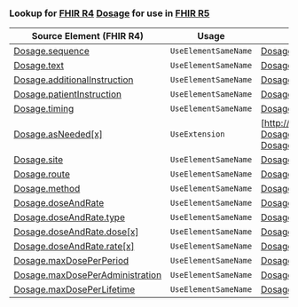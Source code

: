 ### Lookup for [FHIR R4](https://hl7.org/fhir/R4/) [Dosage](https://hl7.org/fhir/R4/Dosage.html) for use in [FHIR R5](https://hl7.org/fhir/R5/)

| Source Element (FHIR R4) | Usage | Target |
| -------------- | ----- | ------ |
| [Dosage.sequence](https://hl7.org/fhir/R4/Dosage.html#resource) | `UseElementSameName` | [Dosage.sequence](https://hl7.org/fhir/R5/Dosage.html#resource) |
| [Dosage.text](https://hl7.org/fhir/R4/Dosage.html#resource) | `UseElementSameName` | [Dosage.text](https://hl7.org/fhir/R5/Dosage.html#resource) |
| [Dosage.additionalInstruction](https://hl7.org/fhir/R4/Dosage.html#resource) | `UseElementSameName` | [Dosage.additionalInstruction](https://hl7.org/fhir/R5/Dosage.html#resource) |
| [Dosage.patientInstruction](https://hl7.org/fhir/R4/Dosage.html#resource) | `UseElementSameName` | [Dosage.patientInstruction](https://hl7.org/fhir/R5/Dosage.html#resource) |
| [Dosage.timing](https://hl7.org/fhir/R4/Dosage.html#resource) | `UseElementSameName` | [Dosage.timing](https://hl7.org/fhir/R5/Dosage.html#resource) |
| [Dosage.asNeeded[x]](https://hl7.org/fhir/R4/Dosage.html#resource) | `UseExtension` | [http://hl7.org/fhir/4.0/StructureDefinition/extension-Dosage.asNeeded](StructureDefinition-ext-R4-Dosage.asNeeded.html) |
| [Dosage.site](https://hl7.org/fhir/R4/Dosage.html#resource) | `UseElementSameName` | [Dosage.site](https://hl7.org/fhir/R5/Dosage.html#resource) |
| [Dosage.route](https://hl7.org/fhir/R4/Dosage.html#resource) | `UseElementSameName` | [Dosage.route](https://hl7.org/fhir/R5/Dosage.html#resource) |
| [Dosage.method](https://hl7.org/fhir/R4/Dosage.html#resource) | `UseElementSameName` | [Dosage.method](https://hl7.org/fhir/R5/Dosage.html#resource) |
| [Dosage.doseAndRate](https://hl7.org/fhir/R4/Dosage.html#resource) | `UseElementSameName` | [Dosage.doseAndRate](https://hl7.org/fhir/R5/Dosage.html#resource) |
| [Dosage.doseAndRate.type](https://hl7.org/fhir/R4/Dosage.html#resource) | `UseElementSameName` | [Dosage.doseAndRate.type](https://hl7.org/fhir/R5/Dosage.html#resource) |
| [Dosage.doseAndRate.dose[x]](https://hl7.org/fhir/R4/Dosage.html#resource) | `UseElementSameName` | [Dosage.doseAndRate.dose[x]](https://hl7.org/fhir/R5/Dosage.html#resource) |
| [Dosage.doseAndRate.rate[x]](https://hl7.org/fhir/R4/Dosage.html#resource) | `UseElementSameName` | [Dosage.doseAndRate.rate[x]](https://hl7.org/fhir/R5/Dosage.html#resource) |
| [Dosage.maxDosePerPeriod](https://hl7.org/fhir/R4/Dosage.html#resource) | `UseElementSameName` | [Dosage.maxDosePerPeriod](https://hl7.org/fhir/R5/Dosage.html#resource) |
| [Dosage.maxDosePerAdministration](https://hl7.org/fhir/R4/Dosage.html#resource) | `UseElementSameName` | [Dosage.maxDosePerAdministration](https://hl7.org/fhir/R5/Dosage.html#resource) |
| [Dosage.maxDosePerLifetime](https://hl7.org/fhir/R4/Dosage.html#resource) | `UseElementSameName` | [Dosage.maxDosePerLifetime](https://hl7.org/fhir/R5/Dosage.html#resource) |
